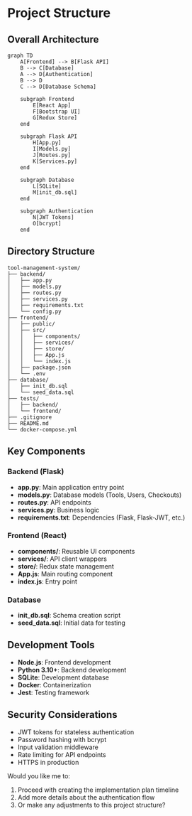 # Project Structure

## Overall Architecture
```mermaid
graph TD
    A[Frontend] --> B[Flask API]
    B --> C[Database]
    A --> D[Authentication]
    B --> D
    C --> D[Database Schema]
    
    subgraph Frontend
        E[React App]
        F[Bootstrap UI]
        G[Redux Store]
    end
    
    subgraph Flask API
        H[App.py]
        I[Models.py]
        J[Routes.py]
        K[Services.py]
    end
    
    subgraph Database
        L[SQLite]
        M[init_db.sql]
    end
    
    subgraph Authentication
        N[JWT Tokens]
        O[bcrypt]
    end
```

## Directory Structure
```
tool-management-system/
├── backend/
│   ├── app.py
│   ├── models.py
│   ├── routes.py
│   ├── services.py
│   ├── requirements.txt
│   └── config.py
├── frontend/
│   ├── public/
│   ├── src/
│   │   ├── components/
│   │   ├── services/
│   │   ├── store/
│   │   ├── App.js
│   │   └── index.js
│   ├── package.json
│   └── .env
├── database/
│   ├── init_db.sql
│   └── seed_data.sql
├── tests/
│   ├── backend/
│   └── frontend/
├── .gitignore
├── README.md
└── docker-compose.yml
```

## Key Components
### Backend (Flask)
- **app.py**: Main application entry point
- **models.py**: Database models (Tools, Users, Checkouts)
- **routes.py**: API endpoints
- **services.py**: Business logic
- **requirements.txt**: Dependencies (Flask, Flask-JWT, etc.)

### Frontend (React)
- **components/**: Reusable UI components
- **services/**: API client wrappers
- **store/**: Redux state management
- **App.js**: Main routing component
- **index.js**: Entry point

### Database
- **init_db.sql**: Schema creation script
- **seed_data.sql**: Initial data for testing

## Development Tools
- **Node.js**: Frontend development
- **Python 3.10+**: Backend development
- **SQLite**: Development database
- **Docker**: Containerization
- **Jest**: Testing framework

## Security Considerations
- JWT tokens for stateless authentication
- Password hashing with bcrypt
- Input validation middleware
- Rate limiting for API endpoints
- HTTPS in production

Would you like me to:
1. Proceed with creating the implementation plan timeline
2. Add more details about the authentication flow
3. Or make any adjustments to this project structure?